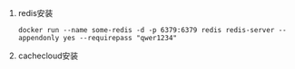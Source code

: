 1. redis安装

   ```shell
   docker run --name some-redis -d -p 6379:6379 redis redis-server --appendonly yes --requirepass "qwer1234"
   ```

2. cachecloud安装

   ```shell
   
   ```

   

